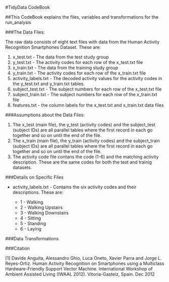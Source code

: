 #TidyData CodeBook

##This CodeBook explains the files, variables and transformations for the run_analysis 

###The Data Files:

The raw data consists of eight text files with data from the Human Activity Recognition 
Smartphones Dataset.  These are:

1.  x_test.txt - The data from the test study group
2.  y_test.txt - The activity codes for each row of the x_test.txt file
3.  x_train.txt - The data from the training study group
4.  y_train.txt - The activity codes for each row of the x_train.txt file
5.  activity_labels.txt - The decoded activity values for the activity codes in the 
y_test.txt and y_train.txt tables.
6.  subject_test.txt - The subject numbers for each row of the x_test.txt file
7.  subject_train.txt - The subject numbers for each row of the x_train.txt file 
8.  features.txt - the column labels for the x_test.txt and x_train.txt data files

###Assumptions about the Data Files:

1.  The x_test (main file), the y_test (activity codes) and the subject_test (subject IDs) 
are all parallel tables where the first record in each go together and so on until the end of the file.
2.  The x_train (main file), the y_train (activity codes) and the subject_train (subject IDs) 
are all parallel tables where the first record in each go together and so on until the end of the file.
3.  The activity code file contans the code (1-6) and the matching activity description.  These are the
same codes for both the test and trainig datasets.

###Details on Specific Files

*  activity_labels.txt - Contains the six activity codes and their descriptions.  These are:

	*  1 - Walking
	*  2 - Walking Upstairs
	*  3 - Walking Downstairs
	*  4 - Sitting
	*  5 - Standing
	*  6 - Laying

###Data Transformations

###Citation

[1] Davide Anguita, Alessandro Ghio, Luca Oneto, Xavier Parra and Jorge L. Reyes-Ortiz. Human Activity Recognition 
on Smartphones using a Multiclass Hardware-Friendly Support Vector Machine. International Workshop of Ambient 
Assisted Living (IWAAL 2012). Vitoria-Gasteiz, Spain. Dec 2012

